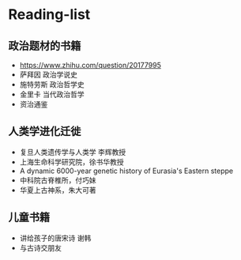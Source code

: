 # Reading-list
## 政治题材的书籍
- https://www.zhihu.com/question/20177995
- 萨拜因 政治学说史
- 施特劳斯 政治哲学史
- 金里卡 当代政治哲学
- 资治通鉴
## 人类学进化迁徙
- 复旦人类遗传学与人类学 李辉教授
- 上海生命科学研究院，徐书华教授 
- A dynamic 6000-year genetic history of Eurasia's Eastern steppe
- 中科院古脊椎所，付巧妹
- 华夏上古神系，朱大可著


## 儿童书籍
- 讲给孩子的唐宋诗 谢韩
- 与古诗交朋友
